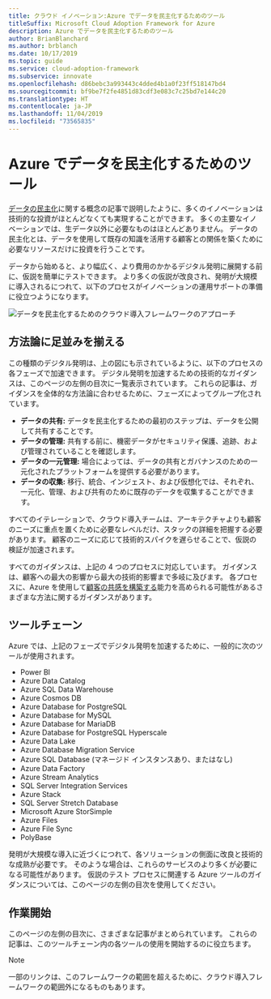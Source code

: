 ```yaml
---
title: クラウド イノベーション:Azure でデータを民主化するためのツール
titleSuffix: Microsoft Cloud Adoption Framework for Azure
description: Azure でデータを民主化するためのツール
author: BrianBlanchard
ms.author: brblanch
ms.date: 10/17/2019
ms.topic: guide
ms.service: cloud-adoption-framework
ms.subservice: innovate
ms.openlocfilehash: d86bebc3a993443c4dded4b1a0f23ff518147bd4
ms.sourcegitcommit: bf9be7f2fe4851d83cdf3e083c7c25bd7e144c20
ms.translationtype: HT
ms.contentlocale: ja-JP
ms.lasthandoff: 11/04/2019
ms.locfileid: "73565835"
---
```

# <a name="tools-to-democratize-data-in-azure"></a>Azure でデータを民主化するためのツール

[データの民主化](../considerations/data.md)に関する概念の記事で説明したように、多くのイノベーションは技術的な投資がほとんどなくても実現することができます。 多くの主要なイノベーションでは、生データ以外に必要なものはほとんどありません。 データの民主化とは、データを使用して既存の知識を活用する顧客との関係を築くために必要なリソースだけに投資を行うことです。

データから始めると、より幅広く、より費用のかかるデジタル発明に展開する前に、仮説を簡単にテストできます。 より多くの仮説が改良され、発明が大規模に導入されるにつれて、以下のプロセスがイノベーションの運用サポートの準備に役立つようになります。

![データを民主化するためのクラウド導入フレームワークのアプローチ](../../_images/innovate/democratize-data.png)

## <a name="alignment-to-the-methodology"></a>方法論に足並みを揃える

この種類のデジタル発明は、上の図にも示されているように、以下のプロセスの各フェーズで加速できます。 デジタル発明を加速するための技術的なガイダンスは、このページの左側の目次に一覧表示されています。 これらの記事は、ガイダンスを全体的な方法論に合わせるために、フェーズによってグループ化されています。

- **データの共有:** データを民主化するための最初のステップは、データを公開して共有することです。
- **データの管理:** 共有する前に、機密データがセキュリティ保護、追跡、および管理されていることを確認します。
- **データの一元管理:** 場合によっては、データの共有とガバナンスのための一元化されたプラットフォームを提供する必要があります。
- **データの収集:** 移行、統合、インジェスト、および仮想化では、それぞれ、一元化、管理、および共有のために既存のデータを収集することができます。

すべてのイテレーションで、クラウド導入チームは、アーキテクチャよりも顧客のニーズに重点を置くために必要なレベルだけ、スタックの詳細を把握する必要があります。 顧客のニーズに応じて技術的スパイクを遅らせることで、仮説の検証が加速されます。

すべてのガイダンスは、上記の 4 つのプロセスに対応しています。 ガイダンスは、顧客への最大の影響から最大の技術的影響まで多岐に及びます。 各プロセスに、Azure を使用して[顧客の共感を構築する](../considerations/build.md)能力を高められる可能性があるさまざまな方法に関するガイダンスがあります。

## <a name="toolchain"></a>ツールチェーン

Azure では、上記のフェーズでデジタル発明を加速するために、一般的に次のツールが使用されます。

- Power BI
- Azure Data Catalog
- Azure SQL Data Warehouse
- Azure Cosmos DB
- Azure Database for PostgreSQL
- Azure Database for MySQL
- Azure Database for MariaDB
- Azure Database for PostgreSQL Hyperscale
- Azure Data Lake
- Azure Database Migration Service
- Azure SQL Database (マネージド インスタンスあり、またはなし)
- Azure Data Factory
- Azure Stream Analytics
- SQL Server Integration Services
- Azure Stack
- SQL Server Stretch Database
- Microsoft Azure StorSimple
- Azure Files
- Azure File Sync
- PolyBase

発明が大規模な導入に近づくにつれて、各ソリューションの側面に改良と技術的な成熟が必要です。 そのような場合は、これらのサービスのより多くが必要になる可能性があります。 仮説のテスト プロセスに関連する Azure ツールのガイダンスについては、このページの左側の目次を使用してください。

## <a name="get-started"></a>作業開始

このページの左側の目次に、さまざまな記事がまとめられています。 これらの記事は、このツールチェーン内の各ツールの使用を開始するのに役立ちます。

> [!NOTE]
> 一部のリンクは、このフレームワークの範囲を超えるために、クラウド導入フレームワークの範囲外になるものもあります。
